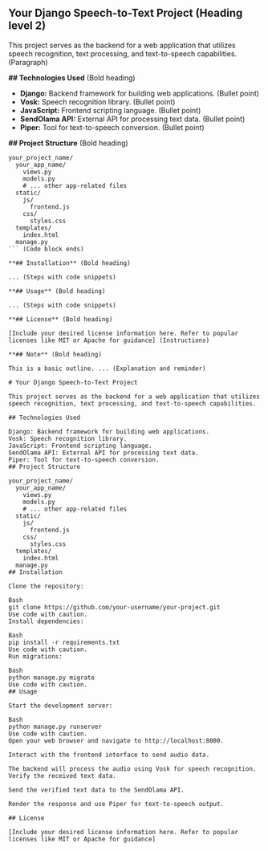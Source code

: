 ## Your Django Speech-to-Text Project (Heading level 2)

This project serves as the backend for a web application that utilizes speech recognition, text processing, and text-to-speech capabilities. (Paragraph)

**## Technologies Used** (Bold heading)

* **Django:** Backend framework for building web applications. (Bullet point)
* **Vosk:** Speech recognition library. (Bullet point)
* **JavaScript:** Frontend scripting language. (Bullet point)
* **SendOlama API:** External API for processing text data. (Bullet point)
* **Piper:** Tool for text-to-speech conversion. (Bullet point)

**## Project Structure** (Bold heading)

``` (Code block starts)
your_project_name/
  your_app_name/
    views.py
    models.py
    # ... other app-related files
  static/
    js/
      frontend.js
    css/
      styles.css
  templates/
    index.html
  manage.py
``` (Code block ends)

**## Installation** (Bold heading)

... (Steps with code snippets)

**## Usage** (Bold heading)

... (Steps with code snippets)

**## License** (Bold heading)

[Include your desired license information here. Refer to popular licenses like MIT or Apache for guidance] (Instructions)

**## Note** (Bold heading)

This is a basic outline. ... (Explanation and reminder)

# Your Django Speech-to-Text Project

This project serves as the backend for a web application that utilizes speech recognition, text processing, and text-to-speech capabilities.

## Technologies Used

Django: Backend framework for building web applications.
Vosk: Speech recognition library.
JavaScript: Frontend scripting language.
SendOlama API: External API for processing text data.
Piper: Tool for text-to-speech conversion.
## Project Structure

your_project_name/
  your_app_name/
    views.py
    models.py
    # ... other app-related files
  static/
    js/
      frontend.js
    css/
      styles.css
  templates/
    index.html
  manage.py
## Installation

Clone the repository:

Bash
git clone https://github.com/your-username/your-project.git
Use code with caution.
Install dependencies:

Bash
pip install -r requirements.txt
Use code with caution.
Run migrations:

Bash
python manage.py migrate
Use code with caution.
## Usage

Start the development server:

Bash
python manage.py runserver
Use code with caution.
Open your web browser and navigate to http://localhost:8000.

Interact with the frontend interface to send audio data.

The backend will process the audio using Vosk for speech recognition.
Verify the received text data.

Send the verified text data to the SendOlama API.

Render the response and use Piper for text-to-speech output.

## License

[Include your desired license information here. Refer to popular licenses like MIT or Apache for guidance]